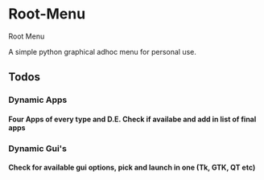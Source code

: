 # Root-Menu

Root Menu

A simple python graphical adhoc menu for personal use.


## Todos

### Dynamic Apps

#### Four Apps of every type and D.E. Check if availabe and add in list of final apps

### Dynamic Gui's 

#### Check for available gui options, pick and launch in one (Tk, GTK, QT etc)
